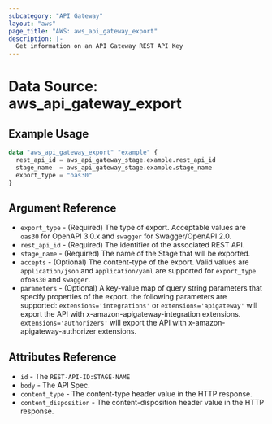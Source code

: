 ```yaml
---
subcategory: "API Gateway"
layout: "aws"
page_title: "AWS: aws_api_gateway_export"
description: |-
  Get information on an API Gateway REST API Key
---
```


# Data Source: aws_api_gateway_export

## Example Usage

```terraform
data "aws_api_gateway_export" "example" {
  rest_api_id = aws_api_gateway_stage.example.rest_api_id
  stage_name  = aws_api_gateway_stage.example.stage_name
  export_type = "oas30"
}
```

## Argument Reference

* `export_type` - (Required) The type of export. Acceptable values are `oas30` for OpenAPI 3.0.x and `swagger` for Swagger/OpenAPI 2.0.
* `rest_api_id` - (Required) The identifier of the associated REST API.
* `stage_name` - (Required) The name of the Stage that will be exported.
* `accepts` - (Optional) The content-type of the export. Valid values are `application/json` and `application/yaml` are supported for `export_type` `ofoas30` and `swagger`.
* `parameters` - (Optional) A key-value map of query string parameters that specify properties of the export. the following parameters are supported: `extensions='integrations'` or `extensions='apigateway'` will export the API with x-amazon-apigateway-integration extensions. `extensions='authorizers'` will export the API with x-amazon-apigateway-authorizer extensions.

## Attributes Reference

* `id` - The `REST-API-ID:STAGE-NAME`
* `body` - The API Spec.
* `content_type` - The content-type header value in the HTTP response.
* `content_disposition` - The content-disposition header value in the HTTP response.
